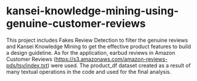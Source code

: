 # kansei-knowledge-mining-using-genuine-customer-reviews
This project includes Fakes Review Detection to filter the genuine reviews and Kansei Knowledge Mining to get the effective product features to build a design guideline. As for the application, earbud reviews in Amazon Customer Reviews (https://s3.amazonaws.com/amazon-reviews-pds/tsv/index.txt) were used. The product_df dataset created as a result of many textual operations in the code and used for the final analysis.
